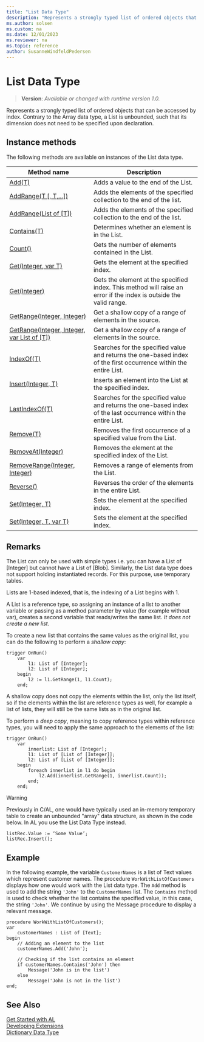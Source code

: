 ```yaml
---
title: "List Data Type"
description: "Represents a strongly typed list of ordered objects that can be accessed by index."
ms.author: solsen
ms.custom: na
ms.date: 12/01/2023
ms.reviewer: na
ms.topic: reference
author: SusanneWindfeldPedersen
---
```

[//]: # (START>DO_NOT_EDIT)
[//]: # (IMPORTANT:Do not edit any of the content between here and the END>DO_NOT_EDIT.)
[//]: # (Any modifications should be made in the .xml files in the ModernDev repo.)
# List Data Type
> **Version**: _Available or changed with runtime version 1.0._

Represents a strongly typed list of ordered objects that can be accessed by index. Contrary to the Array data type, a List is unbounded, such that its dimension does not need to be specified upon declaration.



## Instance methods
The following methods are available on instances of the List data type.

|Method name|Description|
|-----------|-----------|
|[Add(T)](list-add-method.md)|Adds a value to the end of the List.|
|[AddRange(T [, T,...])](list-addrange-t-t-method.md)|Adds the elements of the specified collection to the end of the list.|
|[AddRange(List of [T])](list-addrange-list[t]-method.md)|Adds the elements of the specified collection to the end of the list.|
|[Contains(T)](list-contains-method.md)|Determines whether an element is in the List.|
|[Count()](list-count-method.md)|Gets the number of elements contained in the List.|
|[Get(Integer, var T)](list-get-integer-t-method.md)|Gets the element at the specified index.|
|[Get(Integer)](list-get-integer-method.md)|Gets the element at the specified index. This method will raise an error if the index is outside the valid range.|
|[GetRange(Integer, Integer)](list-getrange-integer-integer-method.md)|Get a shallow copy of a range of elements in the source.|
|[GetRange(Integer, Integer, var List of [T])](list-getrange-integer-integer-list[t]-method.md)|Get a shallow copy of a range of elements in the source.|
|[IndexOf(T)](list-indexof-method.md)|Searches for the specified value and returns the one-based index of the first occurrence within the entire List.|
|[Insert(Integer, T)](list-insert-method.md)|Inserts an element into the List at the specified index.|
|[LastIndexOf(T)](list-lastindexof-method.md)|Searches for the specified value and returns the one-based index of the last occurrence within the entire List.|
|[Remove(T)](list-remove-method.md)|Removes the first occurrence of a specified value from the List.|
|[RemoveAt(Integer)](list-removeat-method.md)|Removes the element at the specified index of the List.|
|[RemoveRange(Integer, Integer)](list-removerange-method.md)|Removes a range of elements from the List.|
|[Reverse()](list-reverse-method.md)|Reverses the order of the elements in the entire List.|
|[Set(Integer, T)](list-set-integer-t-method.md)|Sets the element at the specified index.|
|[Set(Integer, T, var T)](list-set-integer-t-t-method.md)|Sets the element at the specified index.|

[//]: # (IMPORTANT: END>DO_NOT_EDIT)

## Remarks  

The List can only be used with simple types i.e. you can have a List of [Integer] but cannot have a List of [Blob]. Similarly, the List data type does not support holding instantiated records. For this purpose, use temporary tables.

Lists are 1-based indexed, that is, the indexing of a List begins with 1.

A List is a reference type, so assigning an instance of a list to another variable or passing as a method parameter by value (for example without var), creates a second variable that reads/writes the same list. *It does not create a new list*.

To create a new list that contains the same values as the original list, you can do the following to perform a *shallow copy*:

```al
trigger OnRun()
    var
        l1: List of [Integer];
        l2: List of [Integer];
    begin
        l2 := l1.GetRange(1, l1.Count);
    end;
```

A shallow copy does not copy the elements within the list, only the list itself, so if the elements within the list are reference types as well, for example a list of lists, they will still be the same lists as in the original list.

To perform a *deep copy*, meaning to copy reference types within reference types, you will need to apply the same approach to the elements of the list:

```al
trigger OnRun()
    var
        innerlist: List of [Integer];
        l1: List of [List of [Integer]];
        l2: List of [List of [Integer]];
    begin
        foreach innerlist in l1 do begin
            l2.Add(innerlist.GetRange(1, innerlist.Count));
        end;
    end;
```


> [!WARNING]  
> Previously in C/AL, one would have typically used an in-memory temporary table to create an unbounded "array" data structure, as shown in the code below. In AL you use the List Data Type instead.
> 
> ```al
> listRec.Value := ‘Some Value’;​
> listRec.Insert();​
> ```

## Example

In the following example, the variable `CustomerNames` is a list of Text values which represent customer names. The procedure `WorkWithListOfCustomers` displays how one would work with the List data type. The `Add` method is used to add the string `'John'` to the `CustomerNames` list. The `Contains` method is used to check whether the list contains the specified value, in this case, the string `'John'`. We continue by using the Message procedure to display a relevant message. 

```al
procedure WorkWithListOfCustomers();
var
    customerNames : List of [Text];
begin
    // Adding an element to the list
    customerNames.Add('John');

    // Checking if the list contains an element
    if customerNames.Contains('John') then
        Message('John is in the list')
    else 
        Message('John is not in the list')
end;

```  

## See Also  
[Get Started with AL](../../devenv-get-started.md)  
[Developing Extensions](../../devenv-dev-overview.md)  
[Dictionary Data Type](../dictionary/dictionary-data-type.md)
